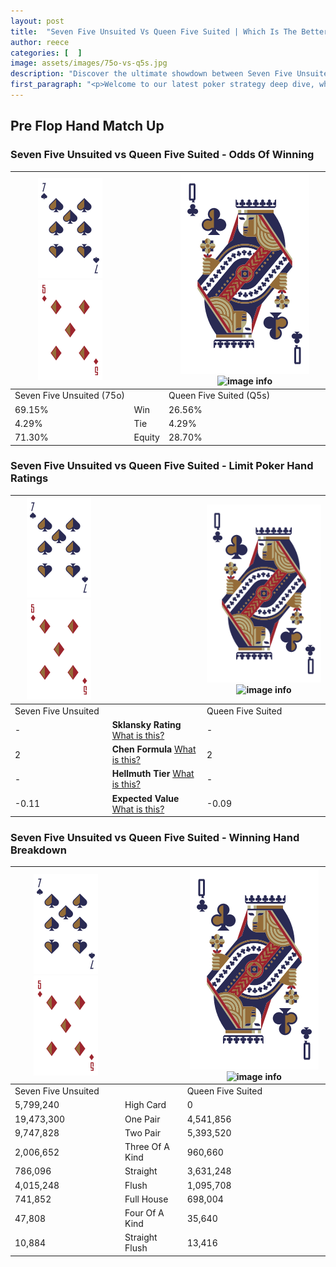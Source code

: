 ```yaml
---
layout: post
title:  "Seven Five Unsuited Vs Queen Five Suited | Which Is The Better Hand In Poker? A Complete Guide"
author: reece
categories: [  ]
image: assets/images/75o-vs-q5s.jpg
description: "Discover the ultimate showdown between Seven Five Unsuited and Queen Five Suited in poker! Uncover the odds, strategies, and scenarios where one hand triumphs over the other. Get ready to up your poker game with this thrilling analysis."
first_paragraph: "<p>Welcome to our latest poker strategy deep dive, where we're pitting two distinct hands against each other in a high-stakes showdown: Seven Five Unsuited vs Queen Five Suited.</p><p>In the dynamic world of poker, every decision counts, and knowing which hand holds the upper hand is key to your success at the table.</p><p>In this article, we'll dissect these two hands, explore the scenarios where one dominates the other, and equip you with the knowledge to make strategic choices that can tip the odds in your favor.</p><p>Get ready to unravel the intriguing dynamics of these poker hands and elevate your game to new heights.</p>"
---
```




[comment]: # (sp0)

## Pre Flop Hand Match Up

<div class="table hand-ratings" markdown="1"> 



### Seven Five Unsuited vs Queen Five Suited - Odds Of Winning


    
| ![image info](assets/images/hand1/7.png) ![image info](assets/images/hand1/5o.png) |  | ![image info](assets/images/hand2/Q.png) ![image info](assets/images/hand2/5s.png) |
| -------- | -------- | -------- |
| Seven Five Unsuited (75o) |  | Queen Five Suited (Q5s) |
| 69.15% | Win | 26.56% |
| 4.29% | Tie | 4.29% |
| 71.30% | Equity | 28.70% |




[comment]: # (sp1)



### Seven Five Unsuited vs Queen Five Suited - Limit Poker Hand Ratings


    
| ![image info](assets/images/hand1/7.png) ![image info](assets/images/hand1/5o.png) |  | ![image info](assets/images/hand2/Q.png) ![image info](assets/images/hand2/5s.png) |
| -------- | -------- | -------- |
| Seven Five Unsuited |  | Queen Five Suited |
| - | **Sklansky Rating** [What is this?](/sklansky-rating-explained) | - |
| 2 | **Chen Formula** [What is this?](/chen-formula-explained) | 2 |
| - | **Hellmuth Tier** [What is this?](/Hellmuth-tier-explained) | - |
| -0.11 | **Expected Value** [What is this?](/expected-value-explained) | -0.09 |




[comment]: # (sp2)



### Seven Five Unsuited vs Queen Five Suited - Winning Hand Breakdown


    
| ![image info](assets/images/hand1/7.png) ![image info](assets/images/hand1/5o.png) |  | ![image info](assets/images/hand2/Q.png) ![image info](assets/images/hand2/5s.png) |
| -------- | -------- | -------- |
| Seven Five Unsuited |  | Queen Five Suited |
| 5,799,240 | High Card | 0 |
| 19,473,300 | One Pair | 4,541,856 |
| 9,747,828 | Two Pair | 5,393,520 |
| 2,006,652 | Three Of A Kind | 960,660 |
| 786,096 | Straight | 3,631,248 |
| 4,015,248 | Flush | 1,095,708 |
| 741,852 | Full House | 698,004 |
| 47,808 | Four Of A Kind | 35,640 |
| 10,884 | Straight Flush | 13,416 |




[comment]: # (sp3)



</div>

[comment]: # (sp4)



[comment]: # (sp5)

